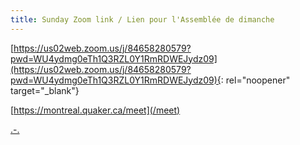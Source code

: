 ```yaml
---
title: Sunday Zoom link / Lien pour l'Assemblée de dimanche
---
```

[https://us02web.zoom.us/j/84658280579?pwd=WU4ydmg0eTh1Q3RZL0Y1RmRDWEJydz09](https://us02web.zoom.us/j/84658280579?pwd=WU4ydmg0eTh1Q3RZL0Y1RmRDWEJydz09){: rel="noopener" target="_blank"}

[https://montreal.quaker.ca/meet](/meet)

[.-.](/midweek-meet-link)
